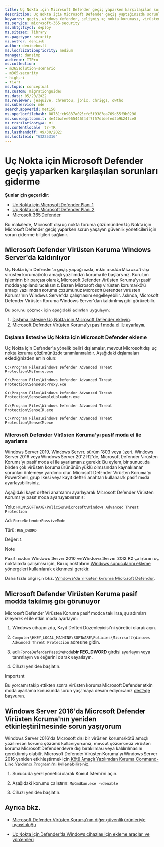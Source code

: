 ```yaml
---
title: Uç Nokta için Microsoft Defender geçiş yaparken karşılaşılan sorunları giderme
description: Uç Nokta için Microsoft Defender geçiş yaptığınızda sorunları gidermeyi öğrenin.
keywords: geçiş, windows defender, gelişmiş uç nokta koruması, virüsten koruma, kötü amaçlı yazılımdan koruma, pasif mod, etkin mod, sorun giderme
ms.service: microsoft-365-security
ms.mktglfcycl: deploy
ms.sitesec: library
ms.pagetype: security
ms.author: deniseb
author: denisebmsft
ms.localizationpriority: medium
manager: dansimp
audience: ITPro
ms.collection:
- m365solution-scenario
- m365-security
- highpri
- tier1
ms.topic: conceptual
ms.custom: migrationguides
ms.date: 05/20/2022
ms.reviewer: jesquive, chventou, jonix, chriggs, owtho
ms.subservice: mde
search.appverid: met150
ms.openlocfilehash: 00731fcb9837a025cfc5f9387ea769d55f9b0290
ms.sourcegitcommit: 4e42bafee965446f44f7f57d1defed2b9b24fce8
ms.translationtype: MT
ms.contentlocale: tr-TR
ms.lasthandoff: 09/30/2022
ms.locfileid: "68225316"
---
```

# <a name="troubleshooting-issues-when-switching-to-microsoft-defender-for-endpoint"></a>Uç Nokta için Microsoft Defender geçiş yaparken karşılaşılan sorunları giderme

**Şunlar için geçerlidir:**
- [Uç Nokta için Microsoft Defender Planı 1](https://go.microsoft.com/fwlink/?linkid=2154037)
- [Uç Nokta için Microsoft Defender Planı 2](https://go.microsoft.com/fwlink/?linkid=2154037)
- [Microsoft 365 Defender](https://go.microsoft.com/fwlink/?linkid=2118804)

Bu makalede, Microsoft dışı uç nokta koruma çözümünden Uç Nokta için Microsoft Defender geçiş yaparken sorun yaşayan güvenlik yöneticileri için sorun giderme bilgileri sağlanır.

## <a name="microsoft-defender-antivirus-is-getting-uninstalled-on-windows-server"></a>Microsoft Defender Virüsten Koruma Windows Server'da kaldırılıyor

Uç Nokta için Defender'a geçiş yaptığınızda, etkin modda Microsoft dışı virüsten koruma/kötü amaçlı yazılımdan koruma ile başlarsınız. Kurulum işleminin bir parçası olarak, Microsoft Defender Virüsten Koruma'yı pasif modda yapılandıracaksınız. Bazen Microsoft dışı virüsten koruma/kötü amaçlı yazılımdan koruma çözümünüz Microsoft Defender Virüsten Koruma'nın Windows Server'da çalışmasını engelleyebilir. Aslında, Microsoft Defender Virüsten Koruma Windows Server'dan kaldırılmış gibi görünebilir.

Bu sorunu çözmek için aşağıdaki adımları uygulayın:

1. [Dışlama listesine Uç Nokta için Microsoft Defender ekleyin](#add-microsoft-defender-for-endpoint-to-the-exclusion-list).
2. [Microsoft Defender Virüsten Koruma'yı pasif moda el ile ayarlayın](#set-microsoft-defender-antivirus-to-passive-mode-manually).

### <a name="add-microsoft-defender-for-endpoint-to-the-exclusion-list"></a>Dışlama listesine Uç Nokta için Microsoft Defender ekleme

Uç Nokta için Defender'a yönelik belirli dışlamalar, mevcut Microsoft dışı uç nokta koruma çözümünüzde tanımlanmalıdır. Aşağıdaki dışlamaları eklediğinizden emin olun:

`C:\Program Files\Windows Defender Advanced Threat Protection\MsSense.exe`

`C:\Program Files\Windows Defender Advanced Threat Protection\SenseCncProxy.exe`

`C:\Program Files\Windows Defender Advanced Threat Protection\SenseSampleUploader.exe`

`C:\Program Files\Windows Defender Advanced Threat Protection\SenseIR.exe`

`C:\Program Files\Windows Defender Advanced Threat Protection\SenseCM.exe`

### <a name="set-microsoft-defender-antivirus-to-passive-mode-manually"></a>Microsoft Defender Virüsten Koruma'yı pasif moda el ile ayarlama

Windows Server 2019, Windows Server, sürüm 1803 veya üzeri, Windows Server 2016 veya Windows Server 2012 R2'de, Microsoft Defender Virüsten Koruma'yı pasif moda el ile ayarlamanız gerekir. Bu eylem, bir sunucuda birden çok virüsten koruma ürününün yüklü olmasından kaynaklanan sorunları önlemeye yardımcı olur. Microsoft Defender Virüsten Koruma'yı PowerShell, grup ilkesi veya kayıt defteri anahtarı kullanarak pasif moda ayarlayabilirsiniz.

Aşağıdaki kayıt defteri anahtarını ayarlayarak Microsoft Defender Virüsten Koruma'yı pasif moda ayarlayabilirsiniz:

Yolu: `HKLM\SOFTWARE\Policies\Microsoft\Windows Advanced Threat Protection`

Ad: `ForceDefenderPassiveMode`

Türü: `REG_DWORD`

Değer: `1`

> [!NOTE]
> Pasif modun Windows Server 2016 ve Windows Server 2012 R2 çalıştıran uç noktalarda çalışması için, Bu uç noktaların [Windows sunucularını ekleme](configure-server-endpoints.md#windows-server-2012-r2-and-windows-server-2016) yönergeleri kullanılarak eklenmesi gerekir.

Daha fazla bilgi için bkz. [Windows'da virüsten koruma Microsoft Defender](microsoft-defender-antivirus-windows.md).

## <a name="microsoft-defender-antivirus-seems-to-be-stuck-in-passive-mode"></a>Microsoft Defender Virüsten Koruma pasif modda takılmış gibi görünüyor

Microsoft Defender Virüsten Koruma pasif modda takılırsa, şu adımları izleyerek el ile etkin moda ayarlayın:

1. Windows cihazınızda, Kayıt Defteri Düzenleyicisi'ni yönetici olarak açın.

2. `Computer\HKEY_LOCAL_MACHINE\SOFTWARE\Policies\Microsoft\Windows Advanced Threat Protection` adresine gidin.

3. adlı `ForceDefenderPassiveMode`**bir REG_DWORD** girdisi ayarlayın veya tanımlayın ve değerini olarak `0`ayarlayın.

4. Cihazı yeniden başlatın.

> [!IMPORTANT]
> Bu yordamı takip ettikten sonra virüsten koruma Microsoft Defender etkin moda ayarlama konusunda sorun yaşamaya devam ediyorsanız [desteğe başvurun](../../admin/get-help-support.md).

## <a name="i-am-having-trouble-re-enabling-microsoft-defender-antivirus-on-windows-server-2016"></a>Windows Server 2016'da Microsoft Defender Virüsten Koruma'nın yeniden etkinleştirilmesinde sorun yaşıyorum

Windows Server 2016'da Microsoft dışı bir virüsten koruma/kötü amaçlı yazılımdan koruma çözümü kullanıyorsanız, mevcut çözümünüz virüsten koruma Microsoft Defender devre dışı bırakılması veya kaldırılmasını gerektirmiş olabilir. Microsoft Defender Virüsten Koruma'yı Windows Server 2016 yeniden etkinleştirmek için[ Kötü Amaçlı Yazılımdan Koruma Command-Line Yardımcı Programı'nı](command-line-arguments-microsoft-defender-antivirus.md) kullanabilirsiniz.

1. Sunucuda yerel yönetici olarak Komut İstemi'ni açın.

2. Aşağıdaki konumu çalıştırın: `MpCmdRun.exe -wdenable`

3. Cihazı yeniden başlatın.

## <a name="see-also"></a>Ayrıca bkz.

- [Microsoft Defender Virüsten Koruma'nın diğer güvenlik ürünleriyle uyumluluğu](microsoft-defender-antivirus-compatibility.md)

- [Uç Nokta için Defender'da Windows cihazları için ekleme araçları ve yöntemleri](configure-endpoints.md) 
